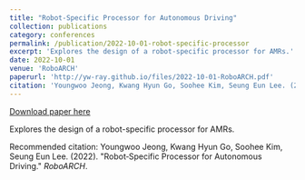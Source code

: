 ```yaml
---
title: "Robot‑Specific Processor for Autonomous Driving"
collection: publications
category: conferences
permalink: /publication/2022-10-01-robot-specific-processor
excerpt: 'Explores the design of a robot-specific processor for AMRs.'
date: 2022-10-01
venue: 'RoboARCH'
paperurl: 'http://yw-ray.github.io/files/2022-10-01-RoboARCH.pdf'
citation: 'Youngwoo Jeong, Kwang Hyun Go, Soohee Kim, Seung Eun Lee. (2022). &quot;Robot‑Specific Processor for Autonomous Driving.&quot; <i>RoboARCH</i>.'
---
```


<a href='http://yw-ray.github.io/files/2022-10-01-RoboARCH.pdf'>Download paper here</a>

Explores the design of a robot-specific processor for AMRs.

Recommended citation: Youngwoo Jeong, Kwang Hyun Go, Soohee Kim, Seung Eun Lee. (2022). "Robot‑Specific Processor for Autonomous Driving." <i>RoboARCH</i>.